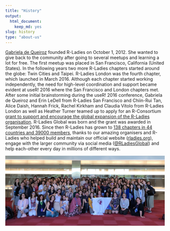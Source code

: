 ```yaml
---
title: "History"
output:
  html_document:
    keep_md: yes
slug: history
type: "about-us"
---
```




[Gabriela de Queiroz](https://rladies.org/united-states-rladies/name/gabriela-de-queiroz/) founded R-Ladies on October 1, 2012. She wanted to give back to the community after going to several meetups and learning a lot for free. 
The first meetup was placed in San Francisco, California (United States). 
In the following years two more R-Ladies chapters started around the globe: Twin Cities and Taipei. 
R-Ladies London was the fourth chapter, which launched in March 2016. Although each chapter started working independently, the need for high-level coordination and support became evident at useR! 2016 where the San Francisco and London chapters met. 
After some initial brainstorming during the useR! 2016 conference, Gabriela de Queiroz and Erin LeDell from R-Ladies San Francisco and Chiin-Rui Tan, Alice Daish, Hannah Frick, Rachel Kirkham and Claudia Vitolo from R-Ladies London as well as Heather Turner teamed up to apply for an R-Consortium [grant to support and encourage the global expansion of the R-Ladies organisation](https://github.com/rladies/global/blob/master/rconsortium/FINAL%20-%20201607-%20rconsortiumproposalr-ladiesalignmentandglobalexpansion-july2016.pdf). 
R-Ladies Global was born and the grant was awarded in September 2016. 
Since then R-Ladies has grown to [138 chapters in 44 countries and 39000 members](https://gqueiroz.shinyapps.io/rshinylady/), thanks to our amazing organisers and R-Ladies who helped build and maintain our official website ([rladies.org](https://rladies.org/)), engage with the larger community via social media ([\@RLadiesGlobal](https://twitter.com/rladiesglobal)) and help each-other every day in millions of different ways.


<center>

![R-Ladies at UseR 2019](img/user2019.jpeg)

</center>
